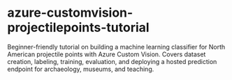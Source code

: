 # azure-customvision-projectilepoints-tutorial
Beginner-friendly tutorial on building a machine learning classifier for North American projectile points with Azure Custom Vision. Covers dataset creation, labeling, training, evaluation, and deploying a hosted prediction endpoint for archaeology, museums, and teaching.
